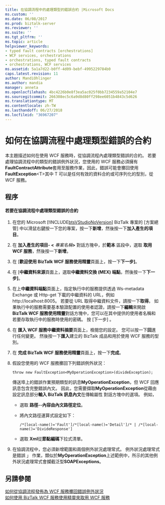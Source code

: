```yaml
---
title: 在協調流程中的處理類型的錯誤合約 |Microsoft Docs
ms.custom: ''
ms.date: 06/08/2017
ms.prod: biztalk-server
ms.reviewer: ''
ms.suite: ''
ms.tgt_pltfrm: ''
ms.topic: article
helpviewer_keywords:
- typed fault contracts [orchestrations]
- WCF services, orchestrations
- orchestrations, typed fault contracts
- orchestrations, WCF services
ms.assetid: 5a1a7d22-b0ff-4d09-bebf-4995229784b0
caps.latest.revision: 11
author: MandiOhlinger
ms.author: mandia
manager: anneta
ms.openlocfilehash: 4bc4226b0e8f3ea5ac025f0bb7234559a52104e7
ms.sourcegitcommit: 266308ec5c6a9d8d80ff298ee6051b4843c5d626
ms.translationtype: MT
ms.contentlocale: zh-TW
ms.lasthandoff: 06/27/2018
ms.locfileid: "36967207"
---
```

# <a name="how-to-handle-typed-fault-contracts-in-orchestrations"></a>如何在協調流程中處理類型錯誤的合約
本主題描述如何在使用 WCF 服務時，從協調流程內處理類型錯誤的合約。 若要處理協調流程中的類型的錯誤例外狀況，您使用的 WCF 服務必須擁有**FaultContractAttribute**套用至服務作業，因此，錯誤可能會擲回使用**FaultException**\<T\>其中 T 可以是任何有效的資料合約或可序列化的型別，從 WCF 服務。  
  
## <a name="procedures"></a>程序  
  
#### <a name="to-handle-typed-fault-contracts-in-orchestrations"></a>若要在協調流程中處理類型錯誤的合約  
  
1. 在您的 Microsoft [!INCLUDE[btsVStudioNoVersion](../includes/btsvstudionoversion-md.md)] BizTalk 專案的 [方案總管] 中以滑鼠右鍵按一下您的專案，按一下**新增**，然後按一下**加入產生的項目**。  
  
2. 在 **加入產生的項目- \<** <em>專案名稱</em>**\>** 對話方塊中，於**範本** 區段中，選取 **取用 WCF 服務**，然後按一下**新增**。  
  
3. 在 [**歡迎使用 BizTalk WCF 服務使用精靈**頁面上，按一下**下一步]**。  
  
4. 在 [**中繼資料來源**頁面上，選取**中繼資料交換 (MEX) 端點**，然後按一下**下一步]**。  
  
5. 在上**中繼資料端點**頁面上，指定執行中的服務提供透過 Ws-metadata Exchange 或 Http-get 下載的中繼資料的 URL，例如http://localhost:8005。 若要從 URL 取得中繼資料文件，請按一下**取得**。 如果執行中的服務需要基本驗證配置的使用者認證，請按一下**編輯**來開啟**BizTalk WCF 服務使用精靈**對話方塊中，您可以在其中提供的使用者名稱和若要存取執行中的服務時使用的密碼。 按 [下一步] 。  
  
6. 在 **匯入 WCF 服務中繼資料摘要**頁面上，檢閱您的設定。 您可以按一下**回**進行任何變更。 然後按一下**匯入**建立的 BizTalk 成品和用於使用 WCF 服務的型別。  
  
7. 在 **完成 BizTalk WCF 服務使用精靈**頁面上，按一下**完成**。  
  
8. 假設您使用的 WCF 服務擲回下列錯誤例外狀況：  
  
   ```  
   throw new FaultException<MyOperationException>(divideException);  
   ```  
  
    傳送埠上的錯誤作業預期類型的訊息**MyOperationException**，但 WCF 回應訊息包含完整錯誤內文。 因此，您需要擷取**MyOperationException**從藉由設定訊息部分**輸入 BizTalk 訊息內文**在傳輸屬性 對話方塊中的選項。 例如，  
  
   -   選取 **路徑--內容由內文路徑定位**。  
  
   -   將內文路徑運算式設定如下：  
  
       ```  
       /*[local-name()='Fault']/*[local-name()='Detail']/* | /*[local-name()='DivideResponse']  
       ```  
  
   -   選取  **Xml**從**節點編碼**下拉式清單。  
  
9. 在協調流程中，您必須新增範圍和兩個例外狀況處理常式。 例外狀況處理常式是錯誤 」 作業，類似於**MyOperationException**上述範例中，所示的其他例外狀況處理常式會攔截泛型**SOAPExceptions**。  
  
## <a name="see-also"></a>另請參閱  
 [如何從協調流程發佈為 WCF 服務擲回錯誤例外狀況](../core/how-to-throw-fault-exceptions-from-orchestrations-published-as-wcf-services.md)   
 [如何使用 BizTalk WCF 服務使用精靈來取用 WCF 服務](../core/how-to-use-the-biztalk-wcf-service-consuming-wizard-to-consume-a-wcf-service.md)